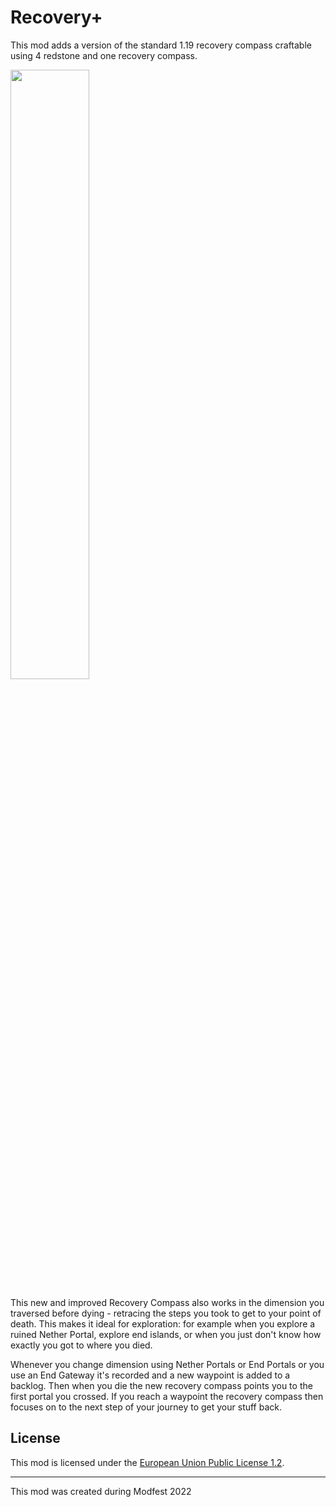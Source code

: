 # Recovery+

This mod adds a version of the standard 1.19 recovery compass craftable using 4 redstone and one recovery compass.

<img src="https://user-images.githubusercontent.com/27809595/185742139-a2ef3040-5b51-4d22-8ede-0b3a41dba7b5.png" width=50% height=50% />

This new and improved Recovery Compass also works in the dimension you traversed before dying - retracing the steps you took to get to your point of death.
This makes it ideal for exploration: for example when you explore a ruined Nether Portal, explore end islands, or when you just don't know how exactly you got to where you died.

Whenever you change dimension using Nether Portals or End Portals or you use an End Gateway it's recorded and a new waypoint is added to a backlog.
Then when you die the new recovery compass points you to the first portal you crossed. If you reach a waypoint the recovery compass then focuses on to the next step of your journey to get your stuff back.

## License

This mod is licensed under the [European Union Public License 1.2](./LICENSE).

---
This mod was created during Modfest 2022
